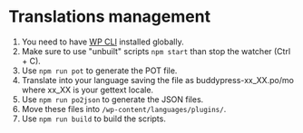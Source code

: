 # Translations management

1. You need to have [WP CLI](https://wp-cli.org/#installing) installed globally.
2. Make sure to use "unbuilt" scripts `npm start` than stop the watcher (Ctrl + C).
3. Use `npm run pot` to generate the POT file.
4. Translate into your language saving the file as buddypress-xx_XX.po/mo where xx_XX is your gettext locale.
5. Use `npm run po2json` to generate the JSON files.
6. Move these files into `/wp-content/languages/plugins/`.
7. Use `npm run build` to build the scripts.

